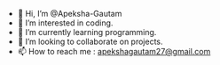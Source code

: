 - 👋 Hi, I’m @Apeksha-Gautam
- 👀 I’m interested in coding.
- 🌱 I’m currently learning programming.
- 💞️ I’m looking to collaborate on projects.
- 📫 How to reach me : apekshagautam27@gmail.com


<!---
Apeksha-Gautam/Apeksha-Gautam is a ✨ special ✨ repository because its `README.md` (this file) appears on your GitHub profile.
You can click the Preview link to take a look at your changes.
--->

